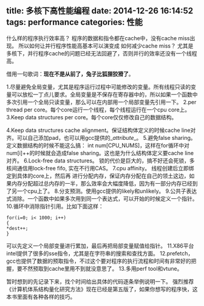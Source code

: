 ﻿title: 多核下高性能编程
date: 2014-12-26 16:14:52
tags: performance
categories: 性能
---
什么样的程序执行效率高？
程序的数据和指令都在cache中，没有cache miss出现。
所以如何让并行程序性能高基本可以演变成 如何减少cache miss？
尤其是多核下，并行程序cache的问题已经无法回避了，否则并行的效率还没有一个线程高。

借用一句歌词：**现在不是从前了，兔子比狐狸狡猾了**。

1.尽量避免全局变量，尤其是程序运行过程中可能修改的变量。所有线程只读的变量可以放松一丁点儿要求。全局变量是不保存在寄存器中的，所以如果一个函数中多次引用一个全局只读变量，那么可以在内部用一个局部变量先引用一下。
2.per thread per core。每个core运行一个线程，每个线程运行在一个cpu core上。
3.Keep data structures  per core。每个core仅仅修改自己的数据结构。
<!-- more -->
4.Keep data structures cache alignment。保证结构体定义的时候cache line对齐。可以自己添加pad，也可以用gcc提供的\__attribute__。
5.避免false sharing。
定义数据结构的时候不能这么搞： int num[CPU_NUMS]，这样在for循环中对num[i]++的时候就会造成false sharing。这也是为什么结构体定义要cache line对齐。
6.Lock-free data structures。
锁的代价是巨大的，搞不好还会死锁，多核间通信用lock-free fifo, 实在不行用CAS。
7.cpu affinity。
线程创建后立即绑定到具体的core上，然后再 进行分配内存，保证内存分配在自己的领土这边，如果内存分配超过总内存的一半，那么效率会大幅度降低，因为有一部分内存已经到了另一个cpu上了。
8.分支预测。使用gcc提供的likely和unlikely。
9.公共子表达式消除。一个函数中如果多次用到同一个表达式，可以开始的时候定义一个指针。
10.循环中消除指针引用。比如下面这样：
```
for(i=0; i< 1000; i++)
{
*dest++;
}
```
可以先定义一个局部变量进行累加，最后再把局部变量赋值给指针。
11.X86平台intel提供了很多的sse指令，尤其是在字符串的搜索和查找方面。
12.prefetch，gcc也提供了数据的预取指令，不过这个要对程序的执行流程和时间有非常好的把握，要不然预取到cache里用不到就没意思了。
13.多用perf tool和vtune。

暂时想到的先记录下来，找个时间给出具体的代码逐条举例说明一下。
强烈推荐《计算机体系结构量化研究方法》现在已经是第五版了，如果你想写的程序快，这本书里面有各种各样的技巧。